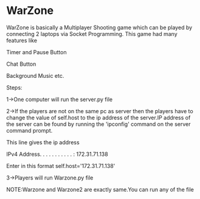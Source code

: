 # WarZone

WarZone is basically a Multiplayer Shooting game which can be played by connecting 2 laptops via Socket Programming.
This game had many features like

Timer and Pause Button

Chat Button

Background Music etc.



Steps:

1->One computer will run the server.py file 

2->If the players are not on the same pc as server then the players have to change the value of self.host to the ip address of the server.IP address of the server can be found by running the 'ipconfig' command on the server command prompt. 

This line gives the ip address

IPv4 Address. . . . . . . . . . . : 172.31.71.138

Enter in this format
self.host='172.31.71.138'

3->Players will run Warzone.py file

NOTE:Warzone and Warzone2 are exactly same.You can run any of the file
